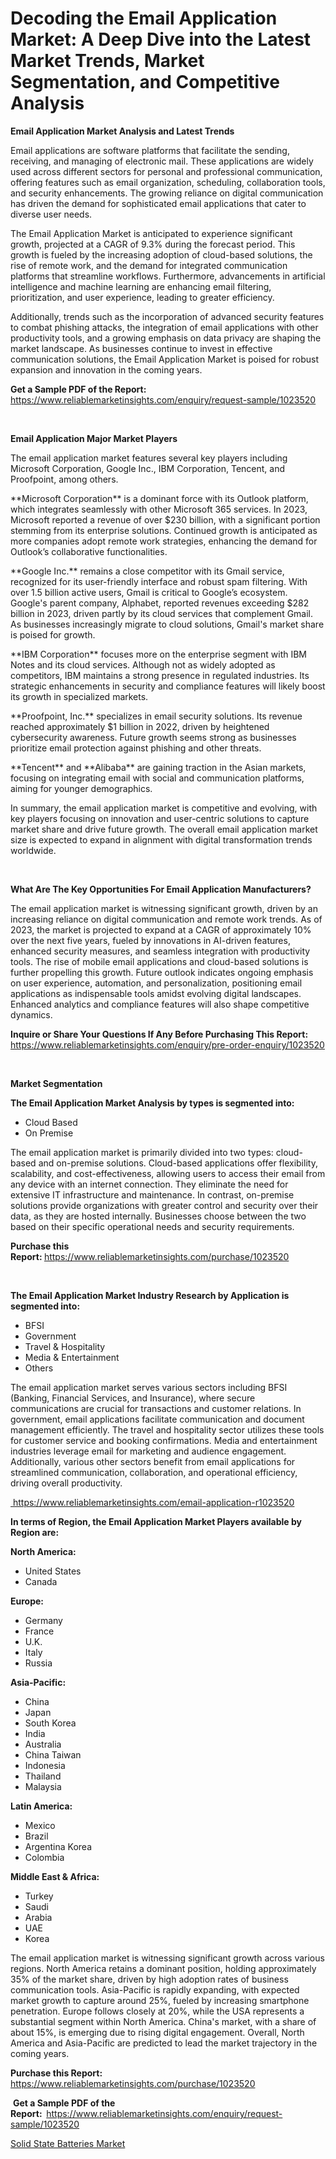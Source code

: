 <p><h1>Decoding the Email Application Market: A Deep Dive into the Latest Market Trends, Market Segmentation, and Competitive Analysis</h1></p><p><strong>Email Application Market Analysis and Latest Trends</strong></p>
<p><p>Email applications are software platforms that facilitate the sending, receiving, and managing of electronic mail. These applications are widely used across different sectors for personal and professional communication, offering features such as email organization, scheduling, collaboration tools, and security enhancements. The growing reliance on digital communication has driven the demand for sophisticated email applications that cater to diverse user needs.</p><p>The Email Application Market is anticipated to experience significant growth, projected at a CAGR of 9.3% during the forecast period. This growth is fueled by the increasing adoption of cloud-based solutions, the rise of remote work, and the demand for integrated communication platforms that streamline workflows. Furthermore, advancements in artificial intelligence and machine learning are enhancing email filtering, prioritization, and user experience, leading to greater efficiency.</p><p>Additionally, trends such as the incorporation of advanced security features to combat phishing attacks, the integration of email applications with other productivity tools, and a growing emphasis on data privacy are shaping the market landscape. As businesses continue to invest in effective communication solutions, the Email Application Market is poised for robust expansion and innovation in the coming years.</p></p>
<p><strong>Get a Sample PDF of the Report:&nbsp;</strong> <a href="https://www.reliablemarketinsights.com/enquiry/request-sample/1023520?utm_campaign=2133&utm_medium=2&utm_source=Github&utm_content=ia&utm_term=05032025&utm_id=email-application">https://www.reliablemarketinsights.com/enquiry/request-sample/1023520</a></p>
<p>&nbsp;</p>
<p><strong>Email Application Major Market Players</strong></p>
<p><p>The email application market features several key players including Microsoft Corporation, Google Inc., IBM Corporation, Tencent, and Proofpoint, among others. </p><p>**Microsoft Corporation** is a dominant force with its Outlook platform, which integrates seamlessly with other Microsoft 365 services. In 2023, Microsoft reported a revenue of over $230 billion, with a significant portion stemming from its enterprise solutions. Continued growth is anticipated as more companies adopt remote work strategies, enhancing the demand for Outlook’s collaborative functionalities.</p><p>**Google Inc.** remains a close competitor with its Gmail service, recognized for its user-friendly interface and robust spam filtering. With over 1.5 billion active users, Gmail is critical to Google’s ecosystem. Google's parent company, Alphabet, reported revenues exceeding $282 billion in 2023, driven partly by its cloud services that complement Gmail. As businesses increasingly migrate to cloud solutions, Gmail's market share is poised for growth.</p><p>**IBM Corporation** focuses more on the enterprise segment with IBM Notes and its cloud services. Although not as widely adopted as competitors, IBM maintains a strong presence in regulated industries. Its strategic enhancements in security and compliance features will likely boost its growth in specialized markets.</p><p>**Proofpoint, Inc.** specializes in email security solutions. Its revenue reached approximately $1 billion in 2022, driven by heightened cybersecurity awareness. Future growth seems strong as businesses prioritize email protection against phishing and other threats.</p><p>**Tencent** and **Alibaba** are gaining traction in the Asian markets, focusing on integrating email with social and communication platforms, aiming for younger demographics.</p><p>In summary, the email application market is competitive and evolving, with key players focusing on innovation and user-centric solutions to capture market share and drive future growth. The overall email application market size is expected to expand in alignment with digital transformation trends worldwide.</p></p>
<p>&nbsp;</p>
<p><strong>What Are The Key Opportunities For Email Application Manufacturers?</strong></p>
<p><p>The email application market is witnessing significant growth, driven by an increasing reliance on digital communication and remote work trends. As of 2023, the market is projected to expand at a CAGR of approximately 10% over the next five years, fueled by innovations in AI-driven features, enhanced security measures, and seamless integration with productivity tools. The rise of mobile email applications and cloud-based solutions is further propelling this growth. Future outlook indicates ongoing emphasis on user experience, automation, and personalization, positioning email applications as indispensable tools amidst evolving digital landscapes. Enhanced analytics and compliance features will also shape competitive dynamics.</p></p>
<p><strong>Inquire or Share Your Questions If Any Before Purchasing This Report:</strong> <a href="https://www.reliablemarketinsights.com/enquiry/pre-order-enquiry/1023520?utm_campaign=2133&utm_medium=2&utm_source=Github&utm_content=ia&utm_term=05032025&utm_id=email-application">https://www.reliablemarketinsights.com/enquiry/pre-order-enquiry/1023520</a></p>
<p>&nbsp;</p>
<p><strong>Market Segmentation</strong></p>
<p><strong>The Email Application Market Analysis by types is segmented into:</strong></p>
<p><ul><li>Cloud Based</li><li>On Premise</li></ul></p>
<p><p>The email application market is primarily divided into two types: cloud-based and on-premise solutions. Cloud-based applications offer flexibility, scalability, and cost-effectiveness, allowing users to access their email from any device with an internet connection. They eliminate the need for extensive IT infrastructure and maintenance. In contrast, on-premise solutions provide organizations with greater control and security over their data, as they are hosted internally. Businesses choose between the two based on their specific operational needs and security requirements.</p></p>
<p><strong>Purchase this Report:&nbsp;</strong><a href="https://www.reliablemarketinsights.com/purchase/1023520?utm_campaign=2133&utm_medium=2&utm_source=Github&utm_content=ia&utm_term=05032025&utm_id=email-application">https://www.reliablemarketinsights.com/purchase/1023520</a></p>
<p>&nbsp;</p>
<p><strong>The Email Application Market Industry Research by Application is segmented into:</strong></p>
<p><ul><li>BFSI</li><li>Government</li><li>Travel & Hospitality</li><li>Media & Entertainment</li><li>Others</li></ul></p>
<p><p>The email application market serves various sectors including BFSI (Banking, Financial Services, and Insurance), where secure communications are crucial for transactions and customer relations. In government, email applications facilitate communication and document management efficiently. The travel and hospitality sector utilizes these tools for customer service and booking confirmations. Media and entertainment industries leverage email for marketing and audience engagement. Additionally, various other sectors benefit from email applications for streamlined communication, collaboration, and operational efficiency, driving overall productivity.</p></p>
<p><a href="https://www.reliablemarketinsights.com/email-application-r1023520?utm_campaign=2133&utm_medium=2&utm_source=Github&utm_content=ia&utm_term=05032025&utm_id=email-application">&nbsp;https://www.reliablemarketinsights.com/email-application-r1023520</a></p>
<p><strong>In terms of Region, the Email Application Market Players available by Region are:</strong></p>
<p>
    <p> <strong> North America: </strong>
        <ul>
            <li>United States</li>
            <li>Canada</li>
        </ul>
        </p> 
    <p> <strong> Europe: </strong>
        <ul>
            <li>Germany</li>
            <li>France</li>
            <li>U.K.</li>
            <li>Italy</li>
            <li>Russia</li>
        </ul>
        </p> 
    <p> <strong> Asia-Pacific: </strong>
        <ul>
            <li>China</li>
            <li>Japan</li>
            <li>South Korea</li>
            <li>India</li>
            <li>Australia</li>
            <li>China Taiwan</li>
            <li>Indonesia</li>
            <li>Thailand</li>
            <li>Malaysia</li>
        </ul>
        </p> 
    <p> <strong> Latin America: </strong>
        <ul>
            <li>Mexico</li>
            <li>Brazil</li>
            <li>Argentina Korea</li>
            <li>Colombia</li>
        </ul>
        </p> 
    <p> <strong> Middle East & Africa: </strong>
        <ul>
            <li>Turkey</li>
            <li>Saudi</li>
            <li>Arabia</li>
            <li>UAE</li>
            <li>Korea</li>
        </ul>
    </p>
    </p>
<p><p>The email application market is witnessing significant growth across various regions. North America retains a dominant position, holding approximately 35% of the market share, driven by high adoption rates of business communication tools. Asia-Pacific is rapidly expanding, with expected market growth to capture around 25%, fueled by increasing smartphone penetration. Europe follows closely at 20%, while the USA represents a substantial segment within North America. China's market, with a share of about 15%, is emerging due to rising digital engagement. Overall, North America and Asia-Pacific are predicted to lead the market trajectory in the coming years.</p></p>
<p><strong>Purchase this Report: </strong><a href="https://www.reliablemarketinsights.com/purchase/1023520?utm_campaign=2133&utm_medium=2&utm_source=Github&utm_content=ia&utm_term=05032025&utm_id=email-application">https://www.reliablemarketinsights.com/purchase/1023520</a></p>
<p>&nbsp;<strong>Get a Sample PDF of the Report:&nbsp;&nbsp;</strong><a href="https://www.reliablemarketinsights.com/enquiry/request-sample/1023520?utm_campaign=2133&utm_medium=2&utm_source=Github&utm_content=ia&utm_term=05032025&utm_id=email-application">https://www.reliablemarketinsights.com/enquiry/request-sample/1023520</a></p>
<p><strong></strong></p>
<p><p><a href="https://github.com/irfadac/Market-Research-Report-List-5/blob/main/solid-state-batteries-market.md?utm_campaign=2133&utm_medium=2&utm_source=Github&utm_content=ia&utm_term=05032025&utm_id=email-application">Solid State Batteries Market</a></p></p>